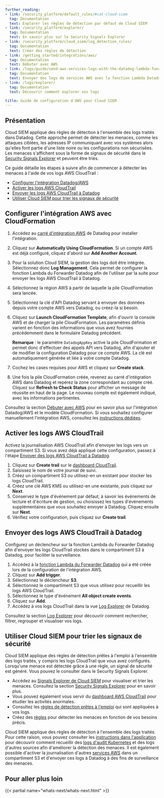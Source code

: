 ```yaml
---
further_reading:
- link: /security_platform/default_rules/#cat-cloud-siem
  tag: Documentation
  text: Explorer les règles de détection par défaut de Cloud SIEM
- link: /security_platform/explorer/
  tag: Documentation
  text: En savoir plus sur le Security Signals Explorer
- link: /security_platform/cloud_siem/log_detection_rules/
  tag: Documentation
  text: Créer des règles de détection
- link: /getting_started/integrations/aws/
  tag: Documentation
  text: Débuter avec AWS
- link: /logs/guide/send-aws-services-logs-with-the-datadog-lambda-function/
  tag: Documentation
  text: Envoyer des logs de services AWS avec la fonction Lambda Datadog
- link: /logs/explorer/
  tag: Documentation
  text: Découvrir comment explorer vos logs

title: Guide de configuration d'AWS pour Cloud SIEM
---
```


## Présentation

Cloud SIEM applique des règles de détection à l'ensemble des logs traités dans Datadog. Cette approche permet de détecter les menaces, comme les attaques ciblées, les adresses IP communiquant avec vos systèmes alors qu'elles font partie d'une liste noire ou les configurations non sécurisées. Les menaces s'affichent sous la forme de signaux de sécurité dans le [Security Signals Explorer][1] et peuvent être triés.

Ce guide détaille les étapes à suivre afin de commencer à détecter les menaces à l'aide de vos logs AWS CloudTrail :

- [Configurer l'intégration Datadog/AWS](#configurer-l-integration-aws-avec-cloudformation)
- [Activer les logs AWS CloudTrail](#activer-les-logs-aws-cloudtrail)
- [Envoyer les logs AWS CloudTrail à Datadog](#envoyer-les-logs-aws-cloudtrail-a-datadog)
- [Utiliser Cloud SIEM pour trier les signaux de sécurité](#utiliser-cloud-siem-pour-trier-les-signaux-de-securite)

## Configurer l'intégration AWS avec CloudFormation

1. Accédez au [carré d'intégration AWS][2] de Datadog pour installer l'intégration.
2. Cliquez sur **Automatically Using CloudFormation**. Si un compte AWS est déjà configuré, cliquez d'abord sur **Add Another Account**.
3. Pour la solution Cloud SIEM, la gestion des logs doit être intégrée. Sélectionnez donc **Log Management**. Cela permet de configurer la fonction Lambda du Forwarder Datadog afin de l'utiliser par la suite pour envoyer les logs AWS CloudTrail à Datadog.
4. Sélectionnez la région AWS à partir de laquelle la pile CloudFormation sera lancée.
5. Sélectionnez la clé d'API Datadog servant à envoyer des données depuis votre compte AWS vers Datadog, ou créez-la si besoin.
6. Cliquez sur **Launch CloudFormation Template**, afin d'ouvrir la console AWS et de charger la pile CloudFormation. Les paramètres définis varient en fonction des informations que vous avez fournies précédemment dans le formulaire Datadog précédent.

    **Remarque** : le paramètre `DatadogAppKey` active la pile CloudFormation et permet donc d'effectuer des appels API vers Datadog, afin d'ajouter et de modifier la configuration Datadog pour ce compte AWS. La clé est automatiquement générée et liée à votre compte Datadog.

7. Cochez les cases requises pour AWS et cliquez sur **Create stack**.
8. Une fois la pile CloudFormation créée, revenez au carré d'intégration AWS dans Datadog et repérez la zone correspondant au compte créé. Cliquez sur **Refresh to Check Status** pour afficher un message de réussite en haut de la page. Le nouveau compte est également indiqué, avec les informations pertinentes.

Consultez la section [Débuter avec AWS][3] pour en savoir plus sur l'intégration Datadog/AWS et le modèle CloudFormation. Si vous souhaitez configurer manuellement l'intégration AWS, consultez les [instructions dédiées][4].

## Activer les logs AWS CloudTrail

Activez la journalisation AWS CloudTrail afin d'envoyer les logs vers un compartiment S3. Si vous avez déjà appliqué cette configuration, passez à l'étape [Envoyer des logs AWS CloudTrail à Datadog](#envoyer-des-logs-aws-cloudtrail-a-datadog).

1. Cliquez sur **Create trail** sur le [dashboard CloudTrail][5].
2. Saisissez le nom de votre journal de suivi.
3. Créez un compartiment S3 ou utilisez-en un existant pour stocker les logs CloudTrail.
4. Créez une clé AWS KMS ou utilisez-en une existante, puis cliquez sur **Next**.
5. Conservez le type d'événement par défaut, à savoir les événements de lecture et d'écriture de gestion, ou choisissez les types d'événements supplémentaires que vous souhaitez envoyer à Datadog. Cliquez ensuite sur **Next**.
6. Vérifiez votre configuration, puis cliquez sur **Create trail**.

## Envoyer des logs AWS CloudTrail à Datadog

Configurez un déclencheur sur la fonction Lambda du Forwarder Datadog afin d'envoyer les logs CloudTrail stockés dans le compartiment S3 à Datadog, pour faciliter la surveillance.

1. Accédez à la [fonction Lambda du Forwarder Datadog][6] qui a été créée lors de la configuration de l'intégration AWS.
2. Cliquez sur **Add trigger**.
3. Sélectionnez le déclencheur **S3**.
4. Sélectionnez le compartiment S3 que vous utilisez pour recueillir les logs AWS CloudTrail.
5. Sélectionnez le type d'événement **All object create events**.
6. Cliquez sur **Add**.
7. Accédez à vos logs CloudTrail dans la vue [Log Explorer][7] de Datadog.

Consultez la section [Log Explorer][8] pour découvrir comment rechercher, filtrer, regrouper et visualiser vos logs.

## Utiliser Cloud SIEM pour trier les signaux de sécurité

Cloud SIEM applique des règles de détection prêtes à l'emploi à l'ensemble des logs traités, y compris les logs CloudTrail que vous avez configurés. Lorsqu'une menace est détectée grâce à une règle, un signal de sécurité est généré. Vous pouvez le consulter dans le Security Signals Explorer.

- Accédez au [Signals Explorer de Cloud SIEM][9] pour visualiser et trier les menaces. Consultez la section [Security Signals Explorer][10] pour en savoir plus.
- Vous pouvez également vous servir du [dashboard AWS CloudTrail][11] pour étudier les activités anormales.
- Consultez les [règles de détection prêtes à l'emploi][12] qui sont appliquées à vos logs.
- Créez des [règles][13] pour détecter les menaces en fonction de vos besoins précis.

Cloud SIEM applique des règles de détection à l'ensemble des logs traités. Pour cette raison, vous pouvez consulter les [instructions dans l'application][14] pour découvrir comment recueillir des [logs d'audit Kubernetes][15] et des logs d'autres sources afin d'améliorer la détection des menaces. Il est également possible d'activer la journalisation d'autres [services AWS][16] dans un compartiment S3 et d'envoyer ces logs à Datadog à des fins de surveillance des menaces.

## Pour aller plus loin

{{< partial name="whats-next/whats-next.html" >}}

[1]: https://app.datadoghq.com/security?query=%40workflow.rule.type%3A%22Log%20Detection%22
[2]: https://app.datadoghq.com/account/settings#integrations/amazon-web-services
[3]: https://docs.datadoghq.com/fr/getting_started/integrations/aws/
[4]: https://docs.datadoghq.com/fr/integrations/amazon_web_services/?tab=roledelegation#manual
[5]: https://console.aws.amazon.com/cloudtrail/home
[6]: https://console.aws.amazon.com/lambda/home
[7]: https://app.datadoghq.com/logs?query=service%3Acloudtrail
[8]: https://docs.datadoghq.com/fr/logs/explorer/
[9]: https://app.datadoghq.com/security?query=%40workflow.rule.type%3A%28%22Log%20Detection%22%29%20&column=time&order=desc&product=siem
[10]: https://docs.datadoghq.com/fr/security_platform/explorer/
[11]: https://app.datadoghq.com/dash/integration/30459/aws-cloudtrail
[12]: https://docs.datadoghq.com/fr/security_platform/default_rules/#cat-cloud-siem
[13]: https://docs.datadoghq.com/fr/security_platform/detection_rules/
[14]: https://app.datadoghq.com/security/configuration?detect-threats=apache&secure-cloud-environment=amazon-web-services&secure-hosts-and-containers=kubernetes&selected-products=security_monitoring
[15]: https://docs.datadoghq.com/fr/integrations/kubernetes_audit_logs/
[16]: https://docs.datadoghq.com/fr/logs/guide/send-aws-services-logs-with-the-datadog-lambda-function/?tab=awsconsole#enable-logging-for-your-aws-service

